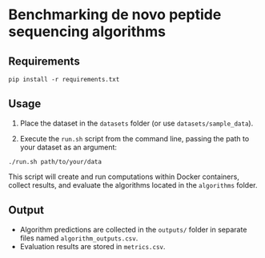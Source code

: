 # Benchmarking de novo peptide sequencing algorithms

## Requirements

```
pip install -r requirements.txt
```

## Usage

1. Place the dataset in the `datasets` folder (or use `datasets/sample_data`).

2. Execute the `run.sh` script from the command line, passing the path to your dataset as an argument:

```
./run.sh path/to/your/data
```

This script will create and run computations within Docker containers, collect results, and evaluate the algorithms located in the `algorithms` folder.

## Output

- Algorithm predictions are collected in the `outputs/` folder in separate files named `algorithm_outputs.csv`.
- Evaluation results are stored in `metrics.csv`.
